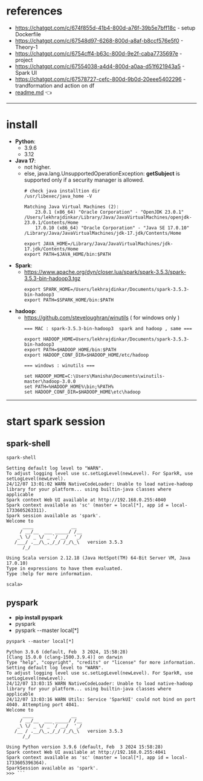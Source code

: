 # references
- https://chatgpt.com/c/674f855d-41b4-800d-a76f-39b5e7bff18c - setup Dockerfile
- https://chatgpt.com/c/67548d97-6268-800d-a8af-b8ccf576e5f0 - Theory-1
- https://chatgpt.com/c/6754cff4-b63c-800d-9e2f-caba7735697e - project
- https://chatgpt.com/c/67554038-a4d4-800d-a0aa-d51f621943a5 - Spark UI
- https://chatgpt.com/c/67578727-cefc-800d-9b0d-20eee5402296 - trandformation and action on df
- [readme.md](readme.md) :point_left:
---

# install 
- **Python**:
  - 3.9.6 
  - 3.12
- **Java 17**: 
  - not higher.
  - else, java.lang.UnsupportedOperationException: **getSubject** is supported only if a security manager is allowed.
    ```
    # check java installtion dir
    /usr/libexec/java_home -V
    
    Matching Java Virtual Machines (2):
        23.0.1 (x86_64) "Oracle Corporation" - "OpenJDK 23.0.1" /Users/lekhrajdinkar/Library/Java/JavaVirtualMachines/openjdk-23.0.1/Contents/Home
        17.0.10 (x86_64) "Oracle Corporation" - "Java SE 17.0.10" /Library/Java/JavaVirtualMachines/jdk-17.jdk/Contents/Home
    
    export JAVA_HOME=/Library/Java/JavaVirtualMachines/jdk-17.jdk/Contents/Home
    export PATH=$JAVA_HOME/bin:$PATH
    ```
- **Spark**: 
  - https://www.apache.org/dyn/closer.lua/spark/spark-3.5.3/spark-3.5.3-bin-hadoop3.tgz
    ```
    export SPARK_HOME=/Users/lekhrajdinkar/Documents/spark-3.5.3-bin-hadoop3
    export PATH=$SPARK_HOME/bin:$PATH
    ```
- **hadoop**:
  - https://github.com/steveloughran/winutils ( for windows only )
      ```
    === MAC : spark-3.5.3-bin-hadoop3  spark and hadoop , same ===
    
    export HADOOP_HOME=Users/lekhrajdinkar/Documents/spark-3.5.3-bin-hadoop3
    export PATH=$HADOOP_HOME/bin:$PATH
    export HADOOP_CONF_DIR=$HADOOP_HOME/etc/hadoop
    
    === windows : winutils ===
    
    set HADOOP_HOME=C:\Users\Manisha\Documents\winutils-master\hadoop-3.0.0
    set PATH=%HADOOP_HOME%\bin;%PATH%
    set HADOOP_CONF_DIR=$HADOOP_HOME\etc\hadoop
    ```
---
# start spark session
## spark-shell
```
spark-shell

Setting default log level to "WARN".
To adjust logging level use sc.setLogLevel(newLevel). For SparkR, use setLogLevel(newLevel).
24/12/07 13:01:02 WARN NativeCodeLoader: Unable to load native-hadoop library for your platform... using builtin-java classes where applicable
Spark context Web UI available at http://192.168.0.255:4040
Spark context available as 'sc' (master = local[*], app id = local-1733605263311).
Spark session available as 'spark'.
Welcome to
      ____              __
     / __/__  ___ _____/ /__
    _\ \/ _ \/ _ `/ __/  '_/
   /___/ .__/\_,_/_/ /_/\_\   version 3.5.3
      /_/
         
Using Scala version 2.12.18 (Java HotSpot(TM) 64-Bit Server VM, Java 17.0.10)
Type in expressions to have them evaluated.
Type :help for more information.

scala> 
```

## pyspark
- **pip install pyspark**
- pyspark 
- pyspark --master local[*]
```
pyspark --master local[*]

Python 3.9.6 (default, Feb  3 2024, 15:58:28) 
[Clang 15.0.0 (clang-1500.3.9.4)] on darwin
Type "help", "copyright", "credits" or "license" for more information.
Setting default log level to "WARN".
To adjust logging level use sc.setLogLevel(newLevel). For SparkR, use setLogLevel(newLevel).
24/12/07 13:03:15 WARN NativeCodeLoader: Unable to load native-hadoop library for your platform... using builtin-java classes where applicable
24/12/07 13:03:16 WARN Utils: Service 'SparkUI' could not bind on port 4040. Attempting port 4041.
Welcome to
      ____              __
     / __/__  ___ _____/ /__
    _\ \/ _ \/ _ `/ __/  '_/
   /__ / .__/\_,_/_/ /_/\_\   version 3.5.3
      /_/

Using Python version 3.9.6 (default, Feb  3 2024 15:58:28)
Spark context Web UI available at http://192.168.0.255:4041
Spark context available as 'sc' (master = local[*], app id = local-1733605396364).
SparkSession available as 'spark'.
>>> ```
